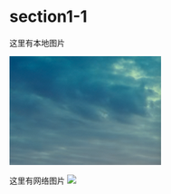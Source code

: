 # section1-1

这里有本地图片

![](../assets/image2.png)

这里有网络图片
![](https://agent-circle-pub-test-1257687450.cos.ap-beijing.myqcloud.com/56ea19d4-9de9-4ada-99a0-7a0fe18b77a3.png)
